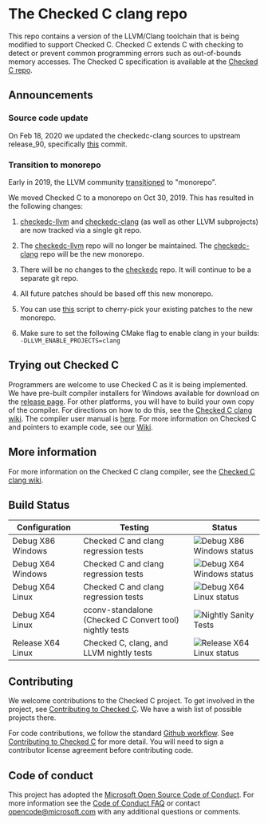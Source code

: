 # The Checked C clang repo

This repo contains a version of the LLVM/Clang toolchain that is being modified
to support Checked C.  Checked C extends C with checking to detect or prevent
common programming  errors such as out-of-bounds memory accesses.  The Checked
C specification is available  at the 
[Checked C repo](https://github.com/Microsoft/checkedc).

## Announcements

### Source code update
On Feb 18, 2020 we updated the checkedc-clang sources to upstream release_90,
specifically [this](http://llvm.org/viewvc/llvm-project?view=revision&revision=366428) commit.

### Transition to monorepo
Early in 2019, the LLVM community
[transitioned](https://forums.swift.org/t/llvm-monorepo-transition/25689) to
"monorepo".

We moved Checked C to a monorepo on Oct 30, 2019.  This has resulted in the following changes:

1. [checkedc-llvm](https://github.com/Microsoft/checkedc-llvm) and
[checkedc-clang](https://github.com/Microsoft/checkedc-clang) (as well as other
LLVM subprojects) are now tracked via a single git repo.

2. The [checkedc-llvm](https://github.com/Microsoft/checkedc-llvm) repo will
no longer be maintained. The
[checkedc-clang](https://github.com/Microsoft/checkedc-clang) repo will be the
new monorepo.

3. There will be no changes to the
[checkedc](https://github.com/Microsoft/checkedc) repo. It will continue to be
a separate git repo.

4. All future patches should be based off this new monorepo.

5. You can use
[this](https://github.com/microsoft/checkedc-clang/blob/master/clang/automation/UNIX/cherry-pick-to-monorepo.sh)
script to cherry-pick your existing patches to the new monorepo.

6. Make sure to set the following CMake flag to enable clang in your builds:
  `-DLLVM_ENABLE_PROJECTS=clang`

## Trying out Checked C

Programmers are welcome to use Checked C as it is being implemented.  We have
pre-built compiler installers for Windows available for download on the
[release page](https://github.com/Microsoft/checkedc-clang/releases).  For
other platforms, you will have to build your own copy of the compiler.  For
directions on how to do this, see the [Checked C clang
wiki](https://github.com/Microsoft/checkedc-clang/wiki).   The compiler user
manual is
[here](https://github.com/Microsoft/checkedc-clang/wiki/Checked-C-clang-user-manual).
For more information on Checked C and pointers to example code, see our
[Wiki](https://github.com/Microsoft/checkedc/wiki).

## More information

For more information on the Checked C clang compiler, see the [Checked C clang
wiki](https://github.com/Microsoft/checkedc-clang/wiki).

## Build Status

|Configuration|Testing|Status|
|--------|---------------|-------|
|Debug X86 Windows| Checked C and clang regression tests|![Debug X86 Windows status](https://msresearch.visualstudio.com/_apis/public/build/definitions/f6454e27-a46c-49d9-8453-29d89d53d2f9/211/badge)|
|Debug X64 Windows| Checked C and clang regression tests| ![Debug X64 Windows status](https://msresearch.visualstudio.com/_apis/public/build/definitions/f6454e27-a46c-49d9-8453-29d89d53d2f9/205/badge)|
|Debug X64 Linux  | Checked C and clang regression tests| ![Debug X64 Linux status](https://msresearch.visualstudio.com/_apis/public/build/definitions/f6454e27-a46c-49d9-8453-29d89d53d2f9/217/badge)|
|Debug X64 Linux  | cconv-standalone (Checked C Convert tool) nightly tests| ![Nightly Sanity Tests](https://github.com/plum-umd/checkedc-clang/workflows/Nightly%20Sanity%20Tests/badge.svg?branch=BigRefactor)|
|Release X64 Linux| Checked C, clang, and LLVM nightly tests|![Release X64 Linux status](https://msresearch.visualstudio.com/_apis/public/build/definitions/f6454e27-a46c-49d9-8453-29d89d53d2f9/238/badge)|

## Contributing

We welcome contributions to the Checked C project.  To get involved in the
project, see [Contributing to Checked
C](https://github.com/Microsoft/checkedc/blob/master/CONTRIBUTING.md).   We
have a wish list of possible projects there.   

For code contributions, we follow the standard [Github
workflow](https://guides.github.com/introduction/flow/).  See [Contributing to
Checked C](https://github.com/Microsoft/checkedc/blob/master/CONTRIBUTING.md)
for more detail.  You will need to sign a contributor license agreement before
contributing code.

## Code of conduct

This project has adopted the [Microsoft Open Source Code of
Conduct](https://opensource.microsoft.com/codeofconduct/).  For more
information see the [Code of Conduct
FAQ](https://opensource.microsoft.com/codeofconduct/faq/) or contact
[opencode@microsoft.com](mailto:opencode@microsoft.com) with any additional
questions or comments.
